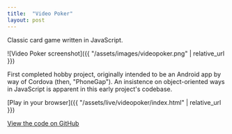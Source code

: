 ```yaml
---
title:  "Video Poker"
layout: post
---
```

Classic card game written in JavaScript.

![Video Poker screenshot]({{ "/assets/images/videopoker.png" | relative_url  }})


First completed hobby project, originally intended to be an Android app by way of Cordova (then, "PhoneGap"). An insistence on object-oriented ways in JavaScript is apparent in this early project's codebase.

<i class="fa fa-gamepad"></i> [Play in your browser]({{ "/assets/live/videopoker/index.html" | relative_url }})

<i class="fa fa-code"></i> [View the code on GitHub](https://github.com/Cynicollision/VideoPoker)
